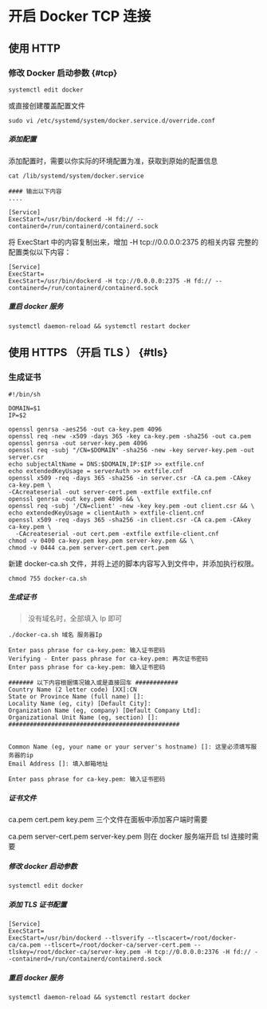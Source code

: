 # 开启 Docker TCP 连接

## 使用 HTTP

### 修改 Docker 启动参数 {#tcp}

```
systemctl edit docker
```

或直接创建覆盖配置文件 

```
sudo vi /etc/systemd/system/docker.service.d/override.conf
```

##### 添加配置

添加配置时，需要以你实际的环境配置为准，获取到原始的配置信息

```
cat /lib/systemd/system/docker.service

#### 输出以下内容
....

[Service]
ExecStart=/usr/bin/dockerd -H fd:// --containerd=/run/containerd/containerd.sock

```

将 ExecStart 中的内容复制出来，增加 -H tcp://0.0.0.0:2375 的相关内容
完整的配置类似以下内容：


```
[Service]
ExecStart=
ExecStart=/usr/bin/dockerd -H tcp://0.0.0.0:2375 -H fd:// --containerd=/run/containerd/containerd.sock
```

##### 重启 docker 服务

```
systemctl daemon-reload && systemctl restart docker
```

## 使用 HTTPS （开启 TLS ） {#tls}

### 生成证书

```shell
#!/bin/sh

DOMAIN=$1
IP=$2

openssl genrsa -aes256 -out ca-key.pem 4096
openssl req -new -x509 -days 365 -key ca-key.pem -sha256 -out ca.pem
openssl genrsa -out server-key.pem 4096
openssl req -subj "/CN=$DOMAIN" -sha256 -new -key server-key.pem -out server.csr
echo subjectAltName = DNS:$DOMAIN,IP:$IP >> extfile.cnf
echo extendedKeyUsage = serverAuth >> extfile.cnf
openssl x509 -req -days 365 -sha256 -in server.csr -CA ca.pem -CAkey ca-key.pem \
-CAcreateserial -out server-cert.pem -extfile extfile.cnf
openssl genrsa -out key.pem 4096 && \
openssl req -subj '/CN=client' -new -key key.pem -out client.csr && \
echo extendedKeyUsage = clientAuth > extfile-client.cnf
openssl x509 -req -days 365 -sha256 -in client.csr -CA ca.pem -CAkey ca-key.pem \
  -CAcreateserial -out cert.pem -extfile extfile-client.cnf
chmod -v 0400 ca-key.pem key.pem server-key.pem && \
chmod -v 0444 ca.pem server-cert.pem cert.pem
``` 

新建 docker-ca.sh 文件，并将上述的脚本内容写入到文件中，并添加执行权限。

```
chmod 755 docker-ca.sh
```

##### 生成证书

> 没有域名时，全部填入 Ip 即可

```
./docker-ca.sh 域名 服务器Ip
```

```
Enter pass phrase for ca-key.pem: 输入证书密码
Verifying - Enter pass phrase for ca-key.pem: 再次证书密码
Enter pass phrase for ca-key.pem: 输入证书密码

####### 以下内容根据情况输入或是直接回车 ############
Country Name (2 letter code) [XX]:CN
State or Province Name (full name) []: 
Locality Name (eg, city) [Default City]:
Organization Name (eg, company) [Default Company Ltd]:
Organizational Unit Name (eg, section) []:
################################################


Common Name (eg, your name or your server's hostname) []: 这里必须填写服务器的ip
Email Address []: 填入邮箱地址

Enter pass phrase for ca-key.pem: 输入证书密码
```

##### 证书文件

ca.pem cert.pem key.pem 三个文件在面板中添加客户端时需要

ca.pem server-cert.pem server-key.pem 则在 docker 服务端开启 tsl 连接时需要

##### 修改 docker 启动参数

```
systemctl edit docker
```

##### 添加 TLS 证书配置

```
[Service]
ExecStart=
ExecStart=/usr/bin/dockerd --tlsverify --tlscacert=/root/docker-ca/ca.pem --tlscert=/root/docker-ca/server-cert.pem --tlskey=/root/docker-ca/server-key.pem -H tcp://0.0.0.0:2376 -H fd:// --containerd=/run/containerd/containerd.sock
```

##### 重启 docker 服务

```
systemctl daemon-reload && systemctl restart docker
```